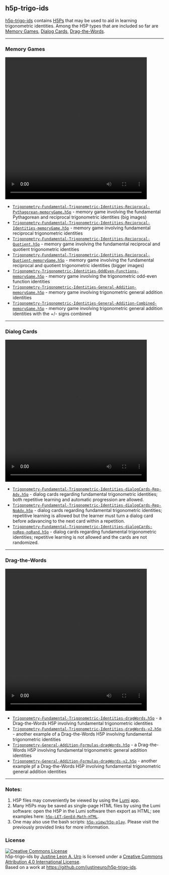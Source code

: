 ## h5p-trigo-ids
[h5p-trigo-ids](https://github.com/justineuro/h5p-trigo-ids) contains [H5Ps](https://h5p.org) that may be used to aid in learning trigonometric identities. Among the H5P types that are included so far are [Memory Games](https://h5p.org/memory-game), [Dialog Cards](https://h5p.org/dialog-cards), [Drag-the-Words](https://h5p.org/drag-the-words).

---
### Memory Games
<video width="450" height="450" controls>
  <source src="https://justineuro.github.io/h5p-trigo-ids/2025-08-21-11-38-22-recip-pyth.mp4" type="video/mp4">
</video>  

* [`Trigonometry-Fundamental-Trigonometric-Identities-Reciprocal-Pythagorean-memoryGame.h5p`](./Trigonometry-Fundamental-Trigonometric-Identities-Reciprocal-Pythagorean-memoryGame.h5p) - memory game involving the fundamental Pythagorean and reciprocal trigonometric identities (big images)
* [`Trigonometry-Fundamental-Trigonometric-Identities-Reciprocal-Identities-memoryGame.h5p`](./Trigonometry-Fundamental-Trigonometric-Identities-Reciprocal-Identities-memoryGame.h5p) - memory game involving fundamental reciprocal trigonometric identities
* [`Trigonometry-Fundamental-Trigonometric-Identities-Reciprocal-Quotient.h5p`](./Trigonometry-Fundamental-Trigonometric-Identities-Reciprocal-Quotient.h5p) - memory game involving the fundamental reciprocal and quotient trigonometric identities
* [`Trigonometry-Fundamental-Trigonometric-Identities-Reciprocal-Quotient-memoryGame.h5p`](./Trigonometry-Fundamental-Trigonometric-Identities-Reciprocal-Quotient-memoryGame.h5p) - memory game involving the fundamental reciprocal and quotient trigonometric identities (bigger images)
* [`Trigonometry-Trigonometric-Identities-OddEven-Functions-memoryGame.h5p`](./Trigonometry-Trigonometric-Identities-OddEven-Functions-memoryGame.h5p) - memory game involving the trigonometric odd-even function identities
* [`Trigonometry-Trigonometric-Identities-General-Addition-memoryGame.h5p`](./Trigonometry-Trigonometric-Identities-General-Addition-memoryGame.h5p) - memory game involving trigonometric general addition identities
* [`Trigonometry-Trigonometric-Identities-General-Addition-Combined-memoryGame.h5p`](./Trigonometry-Trigonometric-Identities-General-Addition-Combined-memoryGame.h5p) - memory game involving trigonometric general addition identities with the +/- signs combined

---
### Dialog Cards
<video width="450" height="450" controls>
  <source src="https://justineuro.github.io/h5p-trigo-ids/2025-08-21-11-43-11-funda-dialog.mp4" type="video/mp4">
</video>  

* [`Trigonometry-Fundamental-Trigonometric-Identities-dialogCards-Rep-Adv.h5p`](./Trigonometry-Fundamental-Trigonometric-Identities-dialogCards-Rep-Adv.h5p) - dialog cards regarding fundamental trigonometric identities; both repetitive learning and automatic progression are allowed.
* [`Trigonometry-Fundamental-Trigonometric-Identities-dialogCards-Rep-NoAdv.h5p`](./Trigonometry-Fundamental-Trigonometric-Identities-dialogCards-Rep-NoAdv.h5p) - dialog cards regarding fundamental trigonometric identities; repetitive learning is allowed but the learner must turn a dialog card before adavancing to the next card within a repetition.
* [`Trigonometry-Fundamental-Trigonometric-Identities-dialogCards-noRep-noRand.h5p`](./Trigonometry-Fundamental-Trigonometric-Identities-dialogCards-noRep-noRand.h5p) - dialog cards regarding fundamental trigonometric identities; repetitive learning is not allowed and the cards are not randomized.

---
### Drag-the-Words
<video width="450" height="450" controls>
  <source src="https://justineuro.github.io/h5p-trigo-ids/2025-08-21-11-23-38-fundatrig.mp4" type="video/mp4">
</video>  

* [`Trigonometry-Fundamental-Trigonometric-Identities-dragWords.h5p`](./Trigonometry-Fundamental-Trigonometric-Identities-dragWords.h5p) - a Drag-the-Words H5P involving fundamental trigonometric identities
* [`Trigonometry-Fundamental-Trigonometric-Identities-dragWords-v2.h5p`](./Trigonometry-Fundamental-Trigonometric-Identities-dragWords-v2.h5p) - another example of a Drag-the-Words H5P involving fundamental trigonometric identities
* [`Trigonometry-General-Addition-Formulas-dragWords.h5p`](./Trigonometry-General-Addition-Formulas-dragWords.h5p) - a Drag-the-Words H5P involving fundamental trigonometric general addition identities
* [`Trigonometry-General-Addition-Formulas-dragWords-v2.h5p`](./Trigonometry-General-Addition-Formulas-dragWords-v2.h5p) - another example pf a Drag-the-Words H5P involving fundamental trigonometric general addition identities

----
### Notes:  
1. H5P files may conveniently be viewed by using the [Lumi](https://lumi.education/en/) app.
2. Many H5Ps may be saved as single-page HTML files by using the Lumi software: open the H5P in the Lumi software then export as HTML; see examples here: [`h5p-LET-GenEd-Math-HTML`](https://github.com/justineuro/h5p-LET-GenEd-Math-HTML).
3. One may also use the bash scripts: [`h5p-view/h5p-play`](https://github.com/justineuro/h5p-view).  Please visit the previously provided links for more information.


### License
<a rel="license" href="http://creativecommons.org/licenses/by/4.0/"><img alt="Creative Commons License" style="border-width:0" src="https://i.creativecommons.org/l/by/4.0/80x15.png" /></a><br /><span xmlns:dct="http://purl.org/dc/terms/" property="dct:title">h5p-trigo-ids</span> by <a xmlns:cc="http://creativecommons.org/ns#" href="https://github.com/justineuro/" property="cc:attributionName" rel="cc:attributionURL">Justine Leon A. Uro</a> is licensed under a <a rel="license" href="http://creativecommons.org/licenses/by/4.0/">Creative Commons Attribution 4.0 International License</a>.<br />Based on a work at <a xmlns:dct="http://purl.org/dc/terms/" href="https://github.com/justineuro/h5p-trigo-ids" rel="dct:source">https://github.com/justineuro/h5p-trigo-ids</a>.
